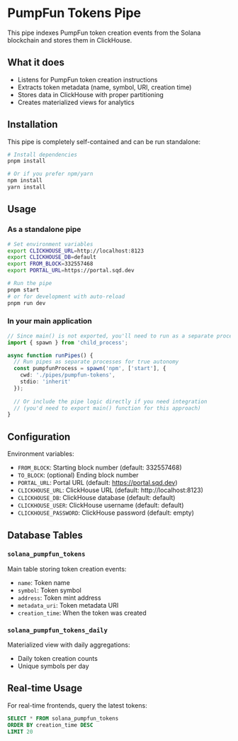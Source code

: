 # PumpFun Tokens Pipe

This pipe indexes PumpFun token creation events from the Solana blockchain and stores them in ClickHouse.

## What it does

- Listens for PumpFun token creation instructions
- Extracts token metadata (name, symbol, URI, creation time)
- Stores data in ClickHouse with proper partitioning
- Creates materialized views for analytics

## Installation

This pipe is completely self-contained and can be run standalone:

```bash
# Install dependencies
pnpm install

# Or if you prefer npm/yarn
npm install
yarn install
```

## Usage

### As a standalone pipe
```bash
# Set environment variables
export CLICKHOUSE_URL=http://localhost:8123
export CLICKHOUSE_DB=default
export FROM_BLOCK=332557468
export PORTAL_URL=https://portal.sqd.dev

# Run the pipe
pnpm start
# or for development with auto-reload
pnpm run dev
```

### In your main application
```typescript
// Since main() is not exported, you'll need to run as a separate process
import { spawn } from 'child_process';

async function runPipes() {
  // Run pipes as separate processes for true autonomy
  const pumpfunProcess = spawn('npm', ['start'], {
    cwd: './pipes/pumpfun-tokens',
    stdio: 'inherit'
  });
  
  // Or include the pipe logic directly if you need integration
  // (you'd need to export main() function for this approach)
}
```

## Configuration

Environment variables:
- `FROM_BLOCK`: Starting block number (default: 332557468)
- `TO_BLOCK`: (optional) Ending block number
- `PORTAL_URL`: Portal URL (default: https://portal.sqd.dev)
- `CLICKHOUSE_URL`: ClickHouse URL (default: http://localhost:8123)
- `CLICKHOUSE_DB`: ClickHouse database (default: default)
- `CLICKHOUSE_USER`: ClickHouse username (default: default)
- `CLICKHOUSE_PASSWORD`: ClickHouse password (default: empty)

## Database Tables

### `solana_pumpfun_tokens`
Main table storing token creation events:
- `name`: Token name
- `symbol`: Token symbol  
- `address`: Token mint address
- `metadata_uri`: Token metadata URI
- `creation_time`: When the token was created

### `solana_pumpfun_tokens_daily`
Materialized view with daily aggregations:
- Daily token creation counts
- Unique symbols per day

## Real-time Usage

For real-time frontends, query the latest tokens:

```sql
SELECT * FROM solana_pumpfun_tokens 
ORDER BY creation_time DESC 
LIMIT 20
```
